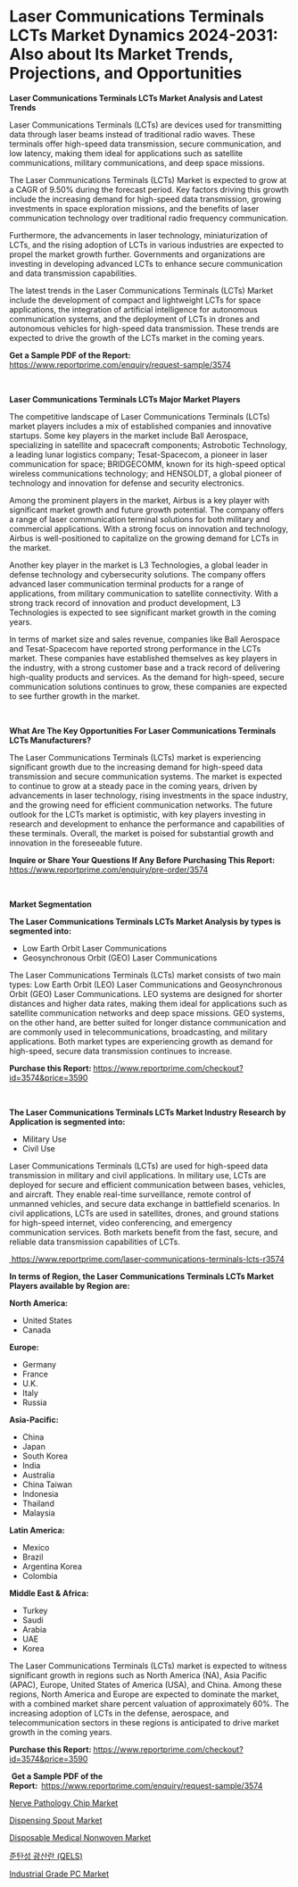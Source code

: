 <p><h1>Laser Communications Terminals LCTs Market Dynamics 2024-2031: Also about Its Market Trends, Projections, and Opportunities</h1></p><p><strong>Laser Communications Terminals LCTs Market Analysis and Latest Trends</strong></p>
<p><p>Laser Communications Terminals (LCTs) are devices used for transmitting data through laser beams instead of traditional radio waves. These terminals offer high-speed data transmission, secure communication, and low latency, making them ideal for applications such as satellite communications, military communications, and deep space missions.</p><p>The Laser Communications Terminals (LCTs) Market is expected to grow at a CAGR of 9.50% during the forecast period. Key factors driving this growth include the increasing demand for high-speed data transmission, growing investments in space exploration missions, and the benefits of laser communication technology over traditional radio frequency communication.</p><p>Furthermore, the advancements in laser technology, miniaturization of LCTs, and the rising adoption of LCTs in various industries are expected to propel the market growth further. Governments and organizations are investing in developing advanced LCTs to enhance secure communication and data transmission capabilities.</p><p>The latest trends in the Laser Communications Terminals (LCTs) Market include the development of compact and lightweight LCTs for space applications, the integration of artificial intelligence for autonomous communication systems, and the deployment of LCTs in drones and autonomous vehicles for high-speed data transmission. These trends are expected to drive the growth of the LCTs market in the coming years.</p></p>
<p><strong>Get a Sample PDF of the Report:&nbsp;</strong> <a href="https://www.reportprime.com/enquiry/request-sample/3574">https://www.reportprime.com/enquiry/request-sample/3574</a></p>
<p>&nbsp;</p>
<p><strong>Laser Communications Terminals LCTs Major Market Players</strong></p>
<p><p>The competitive landscape of Laser Communications Terminals (LCTs) market players includes a mix of established companies and innovative startups. Some key players in the market include Ball Aerospace, specializing in satellite and spacecraft components; Astrobotic Technology, a leading lunar logistics company; Tesat-Spacecom, a pioneer in laser communication for space; BRIDGECOMM, known for its high-speed optical wireless communications technology; and HENSOLDT, a global pioneer of technology and innovation for defense and security electronics.</p><p>Among the prominent players in the market, Airbus is a key player with significant market growth and future growth potential. The company offers a range of laser communication terminal solutions for both military and commercial applications. With a strong focus on innovation and technology, Airbus is well-positioned to capitalize on the growing demand for LCTs in the market.</p><p>Another key player in the market is L3 Technologies, a global leader in defense technology and cybersecurity solutions. The company offers advanced laser communication terminal products for a range of applications, from military communication to satellite connectivity. With a strong track record of innovation and product development, L3 Technologies is expected to see significant market growth in the coming years.</p><p>In terms of market size and sales revenue, companies like Ball Aerospace and Tesat-Spacecom have reported strong performance in the LCTs market. These companies have established themselves as key players in the industry, with a strong customer base and a track record of delivering high-quality products and services. As the demand for high-speed, secure communication solutions continues to grow, these companies are expected to see further growth in the market.</p></p>
<p>&nbsp;</p>
<p><strong>What Are The Key Opportunities For Laser Communications Terminals LCTs Manufacturers?</strong></p>
<p><p>The Laser Communications Terminals (LCTs) market is experiencing significant growth due to the increasing demand for high-speed data transmission and secure communication systems. The market is expected to continue to grow at a steady pace in the coming years, driven by advancements in laser technology, rising investments in the space industry, and the growing need for efficient communication networks. The future outlook for the LCTs market is optimistic, with key players investing in research and development to enhance the performance and capabilities of these terminals. Overall, the market is poised for substantial growth and innovation in the foreseeable future.</p></p>
<p><strong>Inquire or Share Your Questions If Any Before Purchasing This Report:</strong> <a href="https://www.reportprime.com/enquiry/pre-order/3574">https://www.reportprime.com/enquiry/pre-order/3574</a></p>
<p>&nbsp;</p>
<p><strong>Market Segmentation</strong></p>
<p><strong>The Laser Communications Terminals LCTs Market Analysis by types is segmented into:</strong></p>
<p><ul><li>Low Earth Orbit Laser Communications</li><li>Geosynchronous Orbit (GEO) Laser Communications</li></ul></p>
<p><p>The Laser Communications Terminals (LCTs) market consists of two main types: Low Earth Orbit (LEO) Laser Communications and Geosynchronous Orbit (GEO) Laser Communications. LEO systems are designed for shorter distances and higher data rates, making them ideal for applications such as satellite communication networks and deep space missions. GEO systems, on the other hand, are better suited for longer distance communication and are commonly used in telecommunications, broadcasting, and military applications. Both market types are experiencing growth as demand for high-speed, secure data transmission continues to increase.</p></p>
<p><strong>Purchase this Report:&nbsp;</strong><a href="https://www.reportprime.com/checkout?id=3574&price=3590">https://www.reportprime.com/checkout?id=3574&price=3590</a></p>
<p>&nbsp;</p>
<p><strong>The Laser Communications Terminals LCTs Market Industry Research by Application is segmented into:</strong></p>
<p><ul><li>Military Use</li><li>Civil Use</li></ul></p>
<p><p>Laser Communications Terminals (LCTs) are used for high-speed data transmission in military and civil applications. In military use, LCTs are deployed for secure and efficient communication between bases, vehicles, and aircraft. They enable real-time surveillance, remote control of unmanned vehicles, and secure data exchange in battlefield scenarios. In civil applications, LCTs are used in satellites, drones, and ground stations for high-speed internet, video conferencing, and emergency communication services. Both markets benefit from the fast, secure, and reliable data transmission capabilities of LCTs.</p></p>
<p><a href="https://www.reportprime.com/laser-communications-terminals-lcts-r3574">&nbsp;https://www.reportprime.com/laser-communications-terminals-lcts-r3574</a></p>
<p><strong>In terms of Region, the Laser Communications Terminals LCTs Market Players available by Region are:</strong></p>
<p>
    <p> <strong> North America: </strong>
        <ul>
            <li>United States</li>
            <li>Canada</li>
        </ul>
        </p> 
    <p> <strong> Europe: </strong>
        <ul>
            <li>Germany</li>
            <li>France</li>
            <li>U.K.</li>
            <li>Italy</li>
            <li>Russia</li>
        </ul>
        </p> 
    <p> <strong> Asia-Pacific: </strong>
        <ul>
            <li>China</li>
            <li>Japan</li>
            <li>South Korea</li>
            <li>India</li>
            <li>Australia</li>
            <li>China Taiwan</li>
            <li>Indonesia</li>
            <li>Thailand</li>
            <li>Malaysia</li>
        </ul>
        </p> 
    <p> <strong> Latin America: </strong>
        <ul>
            <li>Mexico</li>
            <li>Brazil</li>
            <li>Argentina Korea</li>
            <li>Colombia</li>
        </ul>
        </p> 
    <p> <strong> Middle East & Africa: </strong>
        <ul>
            <li>Turkey</li>
            <li>Saudi</li>
            <li>Arabia</li>
            <li>UAE</li>
            <li>Korea</li>
        </ul>
    </p>
    </p>
<p><p>The Laser Communications Terminals (LCTs) market is expected to witness significant growth in regions such as North America (NA), Asia Pacific (APAC), Europe, United States of America (USA), and China. Among these regions, North America and Europe are expected to dominate the market, with a combined market share percent valuation of approximately 60%. The increasing adoption of LCTs in the defense, aerospace, and telecommunication sectors in these regions is anticipated to drive market growth in the coming years.</p></p>
<p><strong>Purchase this Report: </strong><a href="https://www.reportprime.com/checkout?id=3574&price=3590">https://www.reportprime.com/checkout?id=3574&price=3590</a></p>
<p>&nbsp;<strong>Get a Sample PDF of the Report:&nbsp;&nbsp;</strong><a href="https://www.reportprime.com/enquiry/request-sample/3574">https://www.reportprime.com/enquiry/request-sample/3574</a></p>
<p><strong></strong></p>
<p><p><a href="https://github.com/IkeSchumm04/Market-Research-Report-List-1/blob/main/nerve-pathology-chip-market.md">Nerve Pathology Chip Market</a></p><p><a href="https://medium.com/@alexander.murray3455/dispensing-spout-market-essentials-key-market-players-demand-drivers-and-roi-potential-507b13f40093?postPublishedType=initial">Dispensing Spout Market</a></p><p><a href="https://issuu.com/reportprime-2/docs/disposable-medical-nonwoven-market-_b83e20dd75a06d">Disposable Medical Nonwoven Market</a></p><p><a href="https://github.com/mpodehpw07370073/Market-Research-Report-List-4/blob/main/7118047103471.md">준탄성 광산란 (QELS)</a></p><p><a href="https://github.com/riwar777/Market-Research-Report-List-1/blob/main/industrial-grade-pc-market.md">Industrial Grade PC Market</a></p></p>